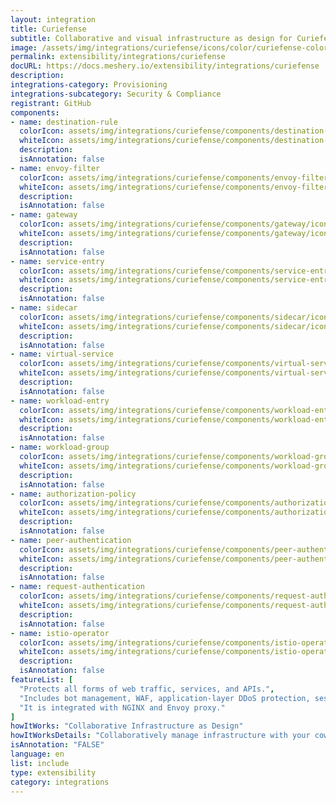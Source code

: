 ```yaml
---
layout: integration
title: Curiefense
subtitle: Collaborative and visual infrastructure as design for Curiefense
image: /assets/img/integrations/curiefense/icons/color/curiefense-color.svg
permalink: extensibility/integrations/curiefense
docURL: https://docs.meshery.io/extensibility/integrations/curiefense
description: 
integrations-category: Provisioning
integrations-subcategory: Security & Compliance
registrant: GitHub
components: 
- name: destination-rule
  colorIcon: assets/img/integrations/curiefense/components/destination-rule/icons/color/destination-rule-color.svg
  whiteIcon: assets/img/integrations/curiefense/components/destination-rule/icons/white/destination-rule-white.svg
  description: 
  isAnnotation: false
- name: envoy-filter
  colorIcon: assets/img/integrations/curiefense/components/envoy-filter/icons/color/envoy-filter-color.svg
  whiteIcon: assets/img/integrations/curiefense/components/envoy-filter/icons/white/envoy-filter-white.svg
  description: 
  isAnnotation: false
- name: gateway
  colorIcon: assets/img/integrations/curiefense/components/gateway/icons/color/gateway-color.svg
  whiteIcon: assets/img/integrations/curiefense/components/gateway/icons/white/gateway-white.svg
  description: 
  isAnnotation: false
- name: service-entry
  colorIcon: assets/img/integrations/curiefense/components/service-entry/icons/color/service-entry-color.svg
  whiteIcon: assets/img/integrations/curiefense/components/service-entry/icons/white/service-entry-white.svg
  description: 
  isAnnotation: false
- name: sidecar
  colorIcon: assets/img/integrations/curiefense/components/sidecar/icons/color/sidecar-color.svg
  whiteIcon: assets/img/integrations/curiefense/components/sidecar/icons/white/sidecar-white.svg
  description: 
  isAnnotation: false
- name: virtual-service
  colorIcon: assets/img/integrations/curiefense/components/virtual-service/icons/color/virtual-service-color.svg
  whiteIcon: assets/img/integrations/curiefense/components/virtual-service/icons/white/virtual-service-white.svg
  description: 
  isAnnotation: false
- name: workload-entry
  colorIcon: assets/img/integrations/curiefense/components/workload-entry/icons/color/workload-entry-color.svg
  whiteIcon: assets/img/integrations/curiefense/components/workload-entry/icons/white/workload-entry-white.svg
  description: 
  isAnnotation: false
- name: workload-group
  colorIcon: assets/img/integrations/curiefense/components/workload-group/icons/color/workload-group-color.svg
  whiteIcon: assets/img/integrations/curiefense/components/workload-group/icons/white/workload-group-white.svg
  description: 
  isAnnotation: false
- name: authorization-policy
  colorIcon: assets/img/integrations/curiefense/components/authorization-policy/icons/color/authorization-policy-color.svg
  whiteIcon: assets/img/integrations/curiefense/components/authorization-policy/icons/white/authorization-policy-white.svg
  description: 
  isAnnotation: false
- name: peer-authentication
  colorIcon: assets/img/integrations/curiefense/components/peer-authentication/icons/color/peer-authentication-color.svg
  whiteIcon: assets/img/integrations/curiefense/components/peer-authentication/icons/white/peer-authentication-white.svg
  description: 
  isAnnotation: false
- name: request-authentication
  colorIcon: assets/img/integrations/curiefense/components/request-authentication/icons/color/request-authentication-color.svg
  whiteIcon: assets/img/integrations/curiefense/components/request-authentication/icons/white/request-authentication-white.svg
  description: 
  isAnnotation: false
- name: istio-operator
  colorIcon: assets/img/integrations/curiefense/components/istio-operator/icons/color/istio-operator-color.svg
  whiteIcon: assets/img/integrations/curiefense/components/istio-operator/icons/white/istio-operator-white.svg
  description: 
  isAnnotation: false
featureList: [
  "Protects all forms of web traffic, services, and APIs.",
  "Includes bot management, WAF, application-layer DDoS protection, session profiling, advanced rate limiting, and much more.",
  "It is integrated with NGINX and Envoy proxy."
]
howItWorks: "Collaborative Infrastructure as Design"
howItWorksDetails: "Collaboratively manage infrastructure with your coworkers synchronously sharing the same designs."
isAnnotation: "FALSE"
language: en
list: include
type: extensibility
category: integrations
---
```

